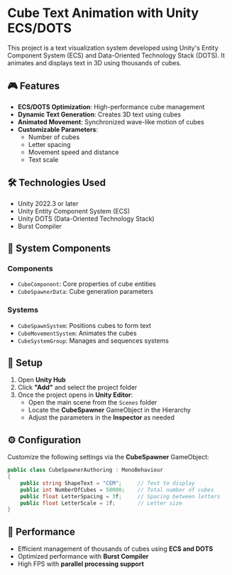 # Cube Text Animation with Unity ECS/DOTS

This project is a text visualization system developed using Unity's Entity Component System (ECS) and Data-Oriented Technology Stack (DOTS). It animates and displays text in 3D using thousands of cubes.

## 🎮 Features

- **ECS/DOTS Optimization**: High-performance cube management
- **Dynamic Text Generation**: Creates 3D text using cubes
- **Animated Movement**: Synchronized wave-like motion of cubes
- **Customizable Parameters**:
  - Number of cubes
  - Letter spacing
  - Movement speed and distance
  - Text scale

## 🛠️ Technologies Used

- Unity 2022.3 or later
- Unity Entity Component System (ECS)
- Unity DOTS (Data-Oriented Technology Stack)
- Burst Compiler

## 📂 System Components

### Components
- `CubeComponent`: Core properties of cube entities
- `CubeSpawnerData`: Cube generation parameters

### Systems
- `CubeSpawnSystem`: Positions cubes to form text
- `CubeMovementSystem`: Animates the cubes
- `CubeSystemGroup`: Manages and sequences systems

## 🚀 Setup

1. Open **Unity Hub**
2. Click **"Add"** and select the project folder
3. Once the project opens in **Unity Editor**:
   - Open the main scene from the `Scenes` folder
   - Locate the **CubeSpawner** GameObject in the Hierarchy
   - Adjust the parameters in the **Inspector** as needed

## ⚙️ Configuration

Customize the following settings via the **CubeSpawner** GameObject:

```csharp
public class CubeSpawnerAuthoring : MonoBehaviour
{
    public string ShapeText = "CEM";     // Text to display
    public int NumberOfCubes = 50000;    // Total number of cubes
    public float LetterSpacing = 3f;     // Spacing between letters
    public float LetterScale = 1f;       // Letter size
}
```

## 🎯 Performance

- Efficient management of thousands of cubes using **ECS and DOTS**
- Optimized performance with **Burst Compiler**
- High FPS with **parallel processing support**
